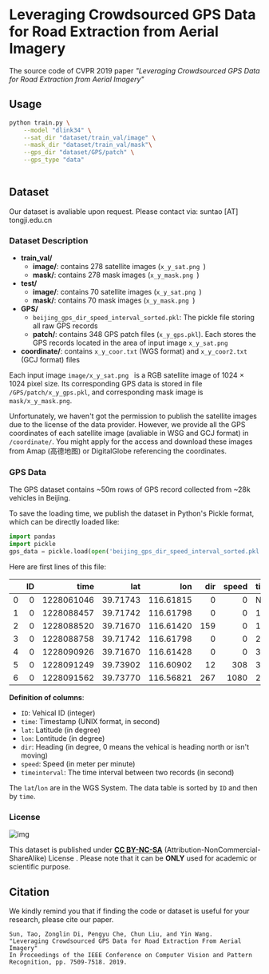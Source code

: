 # Leveraging Crowdsourced GPS Data for Road Extraction from Aerial Imagery
The source code of CVPR 2019 paper *"Leveraging Crowdsourced GPS Data for Road Extraction from Aerial Imagery"*

## Usage

```bash
python train.py \
	--model "dlink34" \
	--sat_dir "dataset/train_val/image" \
	--mask_dir "dataset/train_val/mask"\
	--gps_dir "dataset/GPS/patch" \
	--gps_type "data"
	
```


## Dataset

Our dataset is avaliable upon request. Please contact via: suntao [AT] tongji.edu.cn

### Dataset Description

- **train_val/**
  - **image/**: contains 278 satellite images (`x_y_sat.png `)
  - **mask/**: contains 278 mask images (`x_y_mask.png `)
- **test/**
  - **image/**: contains 70 satellite images (`x_y_sat.png `)
  - **mask/**: contains 70 mask images (`x_y_mask.png `)
- **GPS/**
  - `beijing_gps_dir_speed_interval_sorted.pkl`: The pickle file storing all raw GPS records
  - **patch/**: contains 348 GPS patch files (`x_y_gps.pkl`). Each stores the GPS records located in the area of input image `x_y_sat.png`
- **coordinate/**: contains `x_y_coor.txt` (WGS format) and `x_y_coor2.txt` (GCJ format) files

Each input image `image/x_y_sat.png ` is a RGB satellite image of 1024 $\times$ 1024 pixel size. Its corresponding GPS data is stored in file  `/GPS/patch/x_y_gps.pkl`, and corresponding mask image is   `mask/x_y_mask.png`.

Unfortunately, we haven't got the permission to publish the satellite images due to the license of the data provider. However, we provide all the GPS coordinates of each satellite image (avaliable in WSG and GCJ format) in `/coordinate/`. You might apply for the access and download these images from Amap (高德地图) or DigitalGlobe referencing the coordinates.

### GPS Data

The GPS dataset contains ~50m rows of GPS record collected from ~28k vehicles in Beijing.

To save the loading time, we publish the dataset in Python's Pickle format, which can be directly loaded like:

```python
import pandas
import pickle
gps_data = pickle.load(open('beijing_gps_dir_speed_interval_sorted.pkl', 'rb'))
```

Here are first lines of this file:

|   |ID | time |        lat |      lon |       dir | speed | timeinterval |
| ---: | ---: | ---------: | -------: | --------: | ----: | -----------: | ----- |
|    0 |    0 | 1228061046 | 39.71743 | 116.61815 |     0 |            0 | NaN   |
|    1 |    0 | 1228088457 | 39.71742 | 116.61798 |     0 |            0 | 177.5 |
|    2 |    0 | 1228088520 | 39.71670 | 116.61420 |   159 |            0 | 150.5 |
|    3 |    0 | 1228088758 | 39.71742 | 116.61798 |     0 |            0 | 272.5 |
|    4 |    0 | 1228090926 | 39.71670 | 116.61428 |     0 |            0 | 354.5 |
|    5 |    0 | 1228091249 | 39.73902 | 116.60902 |    12 |          308 | 318.0 |
|    6 |    0 | 1228091562 | 39.73770 | 116.56821 |   267 |         1080 | 264.0 |

**Definition of columns**:

- `ID`: Vehical ID (integer)
- `time`: Timestamp (UNIX format, in second)
- `lat`: Latitude (in degree)
- `lon`: Lontitude (in degree)
- `dir`: Heading (in degree, 0 means the vehical is heading north or isn't moving)
- `speed`: Speed (in meter per minute)
- `timeinterval`: The time interval between two records (in second)

The `lat`/`lon` are in the WGS System. The data table is sorted by `ID`  and then by `time`. 


### License

![img](https://licensebuttons.net/l/by-nc-sa/3.0/88x31.png)

This dataset is published under [**CC BY-NC-SA**](https://creativecommons.org/licenses/by-nc-sa/4.0/) (Attribution-NonCommercial-ShareAlike) License . Please note that it can be **ONLY** used for academic or scientific purpose. 

## Citation
We kindly remind you that if finding the code or dataset is useful for your research, please cite our paper.
```
Sun, Tao, Zonglin Di, Pengyu Che, Chun Liu, and Yin Wang. 
"Leveraging Crowdsourced GPS Data for Road Extraction From Aerial Imagery" 
In Proceedings of the IEEE Conference on Computer Vision and Pattern Recognition, pp. 7509-7518. 2019.
```
